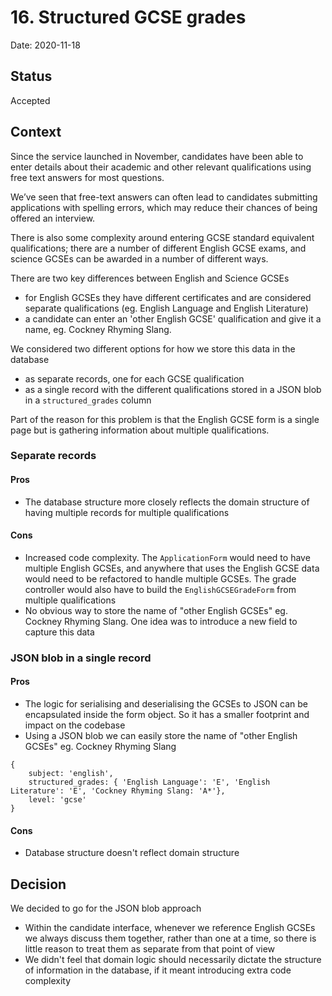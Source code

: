 # 16. Structured GCSE grades

Date: 2020-11-18

## Status

Accepted

## Context

Since the service launched in November, candidates have been able to enter details about their academic and other 
relevant qualifications using free text answers for most questions.

We’ve seen that free-text answers can often lead to candidates submitting applications with spelling errors, which may 
reduce their chances of being offered an interview.

There is also some complexity around entering GCSE standard equivalent qualifications; there are a number of different 
English GCSE exams, and science GCSEs can be awarded in a number of different ways.

There are two key differences between English and Science GCSEs
- for English GCSEs they have different certificates and are considered separate qualifications (eg. English Language and English Literature)
- a candidate can enter an 'other English GCSE' qualification and give it a name, eg. Cockney Rhyming Slang. 

We considered two different options for how we store this data in the database 
- as separate records, one for each GCSE qualification
- as a single record with the different qualifications stored in a JSON blob in a `structured_grades` column

Part of the reason for this problem is that the English GCSE form is a single page but is gathering information about 
multiple qualifications.

### Separate records

#### Pros
- The database structure more closely reflects the domain structure of having multiple records for multiple 
qualifications

#### Cons
- Increased code complexity. The `ApplicationForm` would need to have multiple English GCSEs, and anywhere that uses 
the English GCSE data would need to be refactored to handle multiple GCSEs. The grade controller would also have to build 
the `EnglishGCSEGradeForm` from multiple qualifications
- No obvious way to store the name of "other English GCSEs" eg. Cockney Rhyming Slang. One idea was to introduce a new
field to capture this data

### JSON blob in a single record

#### Pros
- The logic for serialising and deserialising the GCSEs to JSON can be encapsulated inside the form object. 
So it has a smaller footprint and impact on the codebase
- Using a JSON blob we can easily store the name of "other English GCSEs" eg. Cockney Rhyming Slang

```
{
    subject: 'english',
    structured_grades: { 'English Language': 'E', 'English Literature': 'E', 'Cockney Rhyming Slang: 'A*'},
    level: 'gcse'
}
```

#### Cons
- Database structure doesn't reflect domain structure

## Decision

We decided to go for the JSON blob approach

- Within the candidate interface, whenever we reference English GCSEs we always discuss them together, rather than 
one at a time, so there is little reason to treat them as separate from that point of view
- We didn't feel that domain logic should necessarily dictate the structure of information in the database, if
  it meant introducing extra code complexity
 
